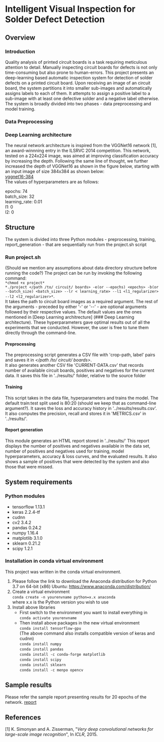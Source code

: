 # Intelligent Visual Inspection for Solder Defect Detection

## Overview

### Introduction
Quality analysis of printed circuit boards is a task requiring meticulous attention to detail. Manually inspecting circuit boards for defects is not only time-consuming but also prone to human-errors. This project presents an deep-learning based automatic inspection system for detection of solder defects on a printed circuit board. Upon receiving an image of an circuit board, the system partitions it into smaller sub-images and automatically assigns labels to each of them. It attempts to assign a positive label to a sub-image with at least one defective solder and a negative label otherwise. The system is broadly divided into two phases - data preprocessing and model training.  
### Data Preprocessing  

### Deep Learning architecture 
The neural network architecture is inspired from the VGGNet16 network [1], an award-winnning entry in the ILSRVC 2014 competition. This network, tested on a 224x224 image, was aimed at improving classification accuracy by increasing the depth. Following the same line of thought, we further increased the depth of VGGNet16 as shown in the figure below, starting with an input image of size 384x384 as shown below:  
[vggnet16-384](architecture.png)  
 The values of hyperparameters are as follows: 

epochs: 74  
batch_size: 32  
learning_rate: 0.01  
l1: 0  
l2: 0  
  
## Structure

The system is divided into three Python modules - preprocessing, training, report_generation - that are sequentially run from the project.sh script

### Run project.sh

(Should we mention any assumptions about data directory structure before running the code?)
The project can be run by invoking the following command:  
`*chmod +x project*`  
`*./project </path /to/ circuit/ boards> -e(or --epochs) <epochs> -b(or --batch_size) <batch_size> --lr < learning_rate> --l1 <l1_regularizer> --l2 <l2_regularizer>*`.  
It takes the path to circuit board images as a required argument. The rest of the arguments - preceded by either '-' or '--' - are optional arguments followed by their respective values. The default values are the ones mentioned in [Deep Learning architrecture] (### Deep Learning architecture). These  hyperparameters gave optimal results out of all the experiments that we conducted. However, the user is free to tune them directly through the command-line.   
#### Preprocessing 
The preprocessing script generates a CSV file with 'crop-path, label' pairs and saves it in *</path /to/ circuit/ boards>*.  
It also generates another CSV file 'CURRENT-DATA.csv' that records number of available circuit boards, positives and negatives for the current data. It saves this file in '../results/' folder, relative to the source folder

#### Training
This script takes in the data file, hyperparameters and trains the model. The default train:test split used is 80:20 (should we keep that as command-line argument?). It saves the loss and accuracy history in '../results/results.csv'. It also computes the precision, recall and stores it in 'METRICS.csv' in '../results/'. 

#### Report generation
This module generates an HTML report stored in '../results/' This report displays the number of positives and negatives available in the data set, number of positives and negatives used for training, model hyperparameters, accuracy & loss curves, and the evaluated results. It also shows a sample of positives that were detected by the system and also those that were missed.  
## System requirements
### Python modules
* tensorflow 1.13.1
* keras 2.2.4-tf
* cudnn 
* cv2 3.4.2
* pandas 0.24.2
* numpy 1.16.4
* matplotlib 3.1.0
* sklearn 0.21.2
* scipy 1.2.1

### Installation in conda virtual environment

This project was written in the conda virtual environment. 
1. Please follow the link to download the Anaconda distribution for Python 3.7 on 64-bit (x86) Ubuntu:
https://www.anaconda.com/distribution/
2. Create a virtual environment  
   `conda create -n yourenvname python=x.x anaconda`  
   where x.x is the Python version you wish to use
3. Install above libraries
   - First switch to the environment you want to install everything in  
   `conda activate yourenvname`
   - Then install above packages in the new virtual environment  
`conda install tensorflow-gpu`   
(The above command also installs compatible version of keras and cudnn)  
`conda install numpy`  
`conda install pandas`  
`conda install -c conda-forge matplotlib`  
`conda install scipy`  
`conda install sklearn`  
`conda install -c menpo opencv`
     
## Sample results
Please refer the sample report presenting results for 20 epochs of the network. [report](report_actual.html)

## References
[1] K. Simonyan and A. Zisserman, "*Very deep convolutional networks for large-scale image recognition*", In *ICLR*, 2015.
